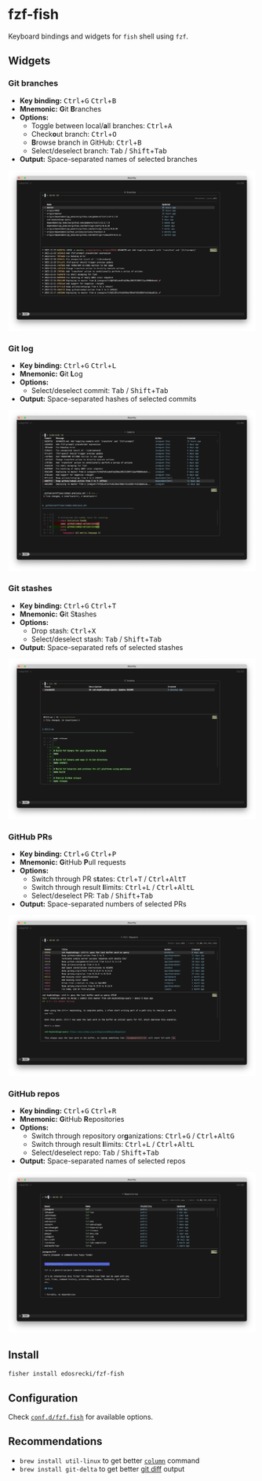 # fzf-fish

Keyboard bindings and widgets for `fish` shell using `fzf`.

## Widgets

### Git branches

- **Key binding:** <kbd>Ctrl</kbd>+<kbd>G</kbd> <kbd>Ctrl</kbd>+<kbd>B</kbd>
- **Mnemonic:** **G**it **B**ranches
- **Options:**
  - Toggle between local/**a**ll branches: <kbd>Ctrl</kbd>+<kbd>A</kbd>
  - Check**o**ut branch: <kbd>Ctrl</kbd>+<kbd>O</kbd>
  - **B**rowse branch in GitHub: <kbd>Ctrl</kbd>+<kbd>B</kbd>
  - Select/deselect branch: <kbd>Tab</kbd> / <kbd>Shift</kbd>+<kbd>Tab</kbd>
- **Output:** Space-separated names of selected branches

![Git branches](./screenshots/branches.png)

### Git log

- **Key binding:** <kbd>Ctrl</kbd>+<kbd>G</kbd> <kbd>Ctrl</kbd>+<kbd>L</kbd>
- **Mnemonic:** **G**it **L**og
- **Options:**
  - Select/deselect commit: <kbd>Tab</kbd> / <kbd>Shift</kbd>+<kbd>Tab</kbd>
- **Output:** Space-separated hashes of selected commits

![Git log](./screenshots/commits.png)

### Git stashes

- **Key binding:** <kbd>Ctrl</kbd>+<kbd>G</kbd> <kbd>Ctrl</kbd>+<kbd>T</kbd>
- **Mnemonic:** **G**it S**t**ashes
- **Options:**
  - Drop stash: <kbd>Ctrl</kbd>+<kbd>X</kbd>
  - Select/deselect stash: <kbd>Tab</kbd> / <kbd>Shift</kbd>+<kbd>Tab</kbd>
- **Output:** Space-separated refs of selected stashes

![Git stashes](./screenshots/stashes.png)

### GitHub PRs

- **Key binding:** <kbd>Ctrl</kbd>+<kbd>G</kbd> <kbd>Ctrl</kbd>+<kbd>P</kbd>
- **Mnemonic:** **G**itHub **P**ull requests
- **Options:**
  - Switch through PR s**t**ates: <kbd>Ctrl</kbd>+<kbd>T</kbd> / <kbd>Ctrl</kbd>+<kbd>Alt</kbd><kbd>T</kbd>
  - Switch through result **l**limits: <kbd>Ctrl</kbd>+<kbd>L</kbd> / <kbd>Ctrl</kbd>+<kbd>Alt</kbd><kbd>L</kbd>
  - Select/deselect PR: <kbd>Tab</kbd> / <kbd>Shift</kbd>+<kbd>Tab</kbd>
- **Output:** Space-separated numbers of selected PRs

![GitHub PRs](./screenshots/prs.png)

### GitHub repos

- **Key binding:** <kbd>Ctrl</kbd>+<kbd>G</kbd> <kbd>Ctrl</kbd>+<kbd>R</kbd>
- **Mnemonic:** **G**itHub **R**epositories
- **Options:**
  - Switch through repository or**g**anizations: <kbd>Ctrl</kbd>+<kbd>G</kbd> / <kbd>Ctrl</kbd>+<kbd>Alt</kbd><kbd>G</kbd>
  - Switch through result **l**limits: <kbd>Ctrl</kbd>+<kbd>L</kbd> / <kbd>Ctrl</kbd>+<kbd>Alt</kbd><kbd>L</kbd>
  - Select/deselect repo: <kbd>Tab</kbd> / <kbd>Shift</kbd>+<kbd>Tab</kbd>
- **Output:** Space-separated names of selected repos

![GitHub repositories](./screenshots/repos.png)

## Install

```fish
fisher install edosrecki/fzf-fish
```

## Configuration

Check [`conf.d/fzf.fish`](conf.d/fzf.fish) for available options.

## Recommendations

- `brew install util-linux` to get better [`column`](./functions/__fzf_column.fish) command
- `brew install git-delta` to get better [git diff](./functions/__fzf_delta.fish) output

